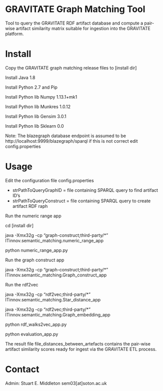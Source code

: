 # GRAVITATE Graph Matching Tool

Tool to query the GRAVITATE RDF artifact database and compute a pair-wise artifact similarity matrix suitable for ingestion into the GRAVITATE platform.

# Install

Copy the GRAVITATE graph matching release files to [install dir]

Install Java 1.8

Install Python 2.7 and Pip

Install Python lib Numpy 1.13.1+mk1

Install Python lib Munkres 1.0.12

Install Python lib Gensim 3.0.1

Install Python lib Sklearn 0.0

Note: The blazegraph database endpoint is assumed to be http://localhost:9999/blazegraph/sparql if this is not correct edit config.properties

# Usage

Edit the configuration file config.properties
+ strPathToQueryGraphID = file containing SPARQL query to find artifact ID’s
+ strPathToQueryConstruct = file containing SPARQL query to create artifact RDF raph

Run the numeric range app

cd [install dir]

java -Xmx32g -cp “graph-construct;third-party/*” ITinnov.semantic_matching.numeric_range_app

python numeric_range_app.py

Run the graph construct app

java -Xmx32g -cp “graph-construct;third-party/*” ITinnov.semantic_matching.Graph_construct_app

Run the rdf2vec

java -Xmx32g -cp “rdf2vec;third-party/*” ITinnov.semantic_matching.Star_distance_app

java -Xmx32g -cp “rdf2vec;third-party/*” ITinnov.semantic_matching.Graph_embedding_app

python rdf_walks2vec_app.py

python evaluation_app.py

The result file file_distances_between_artefacts contains the pair-wise artifact similarity scores ready for ingest via the GRAVITATE ETL process.

# Contact

Admin: Stuart E. Middleton sem03[at]soton.ac.uk
